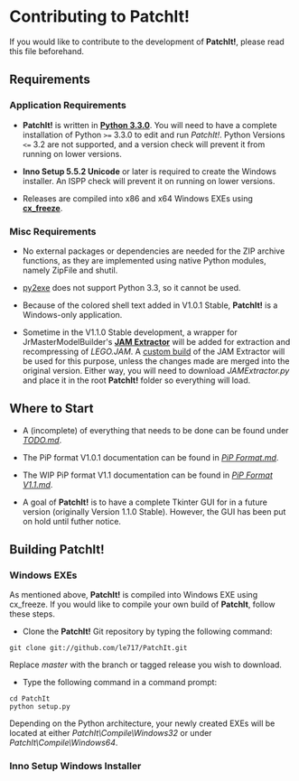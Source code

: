 Contributing to PatchIt!
========================

If you would like to contribute to the development of **PatchIt!**, please read this file beforehand.

Requirements
------------

### Application Requirements

* **PatchIt!** is written in **[Python 3.3.0](http://www.python.org/download)**. You will need to have a complete installation of Python `>=` 3.3.0 to edit and run *PatchIt!*. 
Python Versions `<=` 3.2 are not supported, and a version check will prevent it from running on lower versions.

* **Inno Setup 5.5.2 Unicode** or later is required to create the Windows installer. An ISPP check will prevent it on running on lower versions.

* Releases are compiled into x86 and x64 Windows EXEs using **[cx_freeze](http://cx-freeze.sourceforge.net)**. 

### Misc Requirements

* No external packages or dependencies are needed for the ZIP archive functions, as they are implemented using native Python modules, namely ZipFile and shutil.

* [py2exe](http://www.py2exe.org) does not support Python 3.3, so it cannot be used.

* Because of the colored shell text added in V1.0.1 Stable, **PatchIt!** is a Windows-only application.
 
* Sometime in the V1.1.0 Stable development, a wrapper for JrMasterModelBuilder's **[JAM Extractor](https://github.com/JrMasterModelBuilder/JAM-Extractor)** will 
be added for extraction and recompressing of *LEGO.JAM*. A [custom build](https://github.com/le717/JAM-Extractor) of the JAM Extractor will be used for this 
purpose, unless the changes made are merged into the original version. Either way, you will need to download
*JAMExtractor.py* and place it in the root **PatchIt!** folder so everything will load.

Where to Start
--------------

* A (incomplete) of everything that needs to be done can be found under [*TODO.md*](https://github.com/le717/PatchIt/blob/rewrite/Documentation/TODO.md).
 
* The PiP format V1.0.1 documentation can be found in [*PiP Format.md*](PiP%20Format.md).

* The WIP PiP format V1.1 documentation can be found in [*PiP Format V1.1.md*](PiP%20Format%20V1.1.md).

* A goal of **PatchIt!** is to have a complete Tkinter GUI for in a future version (originally Version 1.1.0 Stable). However, the GUI has been put on hold 
until futher notice.

Building PatchIt!
-----------------

### Windows EXEs

As mentioned above, **PatchIt!** is compiled into Windows EXE using cx_freeze. If you would like to compile your own build of **PatchIt**, follow these steps.

* Clone the **PatchIt!** Git repository by typing the following command:

```
git clone git://github.com/le717/PatchIt.git
```
Replace *master* with the branch or tagged release you wish to download.

* Type the following command in a command prompt:

```
cd PatchIt
python setup.py
```
Depending on the Python architecture, your newly created EXEs will be located at either *PatchIt\Compile\Windows32* 
or under *PatchIt\Compile\Windows64*. 

### Inno Setup Windows Installer

